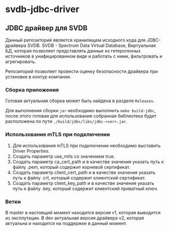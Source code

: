 # svdb-jdbc-driver

## JDBC драйвер для SVDB

Данный репозиторий является хранилищем исходного кода для JDBC-драйвера SVDB. SVDB - Spectrum Data Virtual Database,
Виртуальная БД, которая позволяет представлять данные из гетерогенных источников в унифицированном виде и работать с ними,
фильтровать и агрегировать.

Репозиторий позволяет провести оценку безопасности драйвера при установке в контур компании.

### Сборка приложения

Готовая актуальная сборка может быть найдена в разделе `Releases`.

Для выполнения сборки `jar` необходимо выполнить `make build-jdbc`, после этого готовая для использования собранная библиотека будет расположена по пути `./build/jdbc/libs/jdbc-<ver>.jar`.


### Использование mTLS при подключении

1. Для использования mTLS при подключении необходимо выставить Driver Properties.
2. Создать параметр use_mtls со значением true.
3. Создать параметр ca_cert_path и в качестве значения указать путь к файлу .pem, который содержит корневой сертификат.
4. Создать параметр client_cert_path и в качестве значения указать путь к файлу .crt, который содержит клиентский сертификат.
5. Создать параметр client_key_path и в качестве значения указать путь к файлу .key,  который содержит клиентский приватный ключ.


### Ветки

В master в настоящий момент находится версия v1, которая выводится из эксплутации. 
В dev актуальная версия драйвера v2, которая актуальна и находится на поддержке в данный момент.